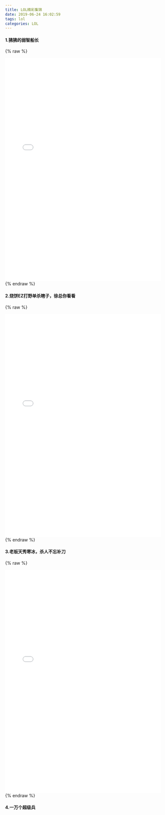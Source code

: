 ```yaml
---
title: LOL精彩集锦
date: 2019-06-24 16:02:59
tags: lol
categories: LOL
---
```


#### 1.狒狒的弱智船长

{% raw %}
<iframe id=sbrxp src="//player.bilibili.com/player.html?aid=56808570&cid=99232404&page=1" scrolling="no" border="0" frameborder="no" framespacing="0" allowfullscreen="true" style="width: 100%; height: 720px; max-width: 100%"> </iframe>
{% endraw %}

#### 2.烧饼EZ打野单杀瞎子，徐总你看看

{% raw %}
<iframe id=sbrxp src="//player.bilibili.com/player.html?aid=56808570&cid=99232535&page=2" scrolling="no" border="0" frameborder="no" framespacing="0" allowfullscreen="true" style="width: 100%; height: 720px; max-width: 100%"> </iframe>
{% endraw %}

#### 3.老板天秀寒冰，杀人不忘补刀

{% raw %}
<iframe id=sbrxp src="//player.bilibili.com/player.html?aid=56808570&cid=99232627&page=3" scrolling="no" border="0" frameborder="no" framespacing="0" allowfullscreen="true" style="width: 100%; height: 720px; max-width: 100%"> </iframe>
{% endraw %}

#### 4.一万个超级兵

